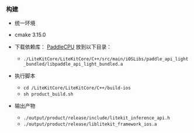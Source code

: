 ### 构建

- 统一环境
- cmake 3.15.0

- 下载依赖库：
[PaddleCPU](https://gitee.com/paddlepaddle/LiteKit/tree/main/iOS/LiteKitCoreDependency/PaddleCPU/2.8.0rc/libpaddle_api_light_bundled.a)
放到以下目录：
    - `./LiteKitCore/LiteKitCore/C++/src/main/iOSLibs/paddle_api_light_bundled/libpaddle_api_light_bundled.a`

- 执行脚本

  - `cd /LiteKitCore/LiteKitCore/C++/build-ios`
  - `sh product_build.sh`

- 输出产物

  - `./output/product/release/include/litekit_inference_api.h`
  - `./output/product/release/liblitekit_framework_ios.a`
